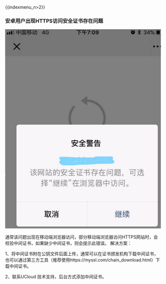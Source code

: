 {{indexmenu_n>2}}

### 安卓用户出现HTTPS访问安全证书存在问题

![](../../images/waf20.png)

通常该问题出现在移动端浏览器访问，部分移动端浏览器访问HTTPS网站时，会校验中间证书，如果缺少中间证书，则会提示此错误。 解决方案：

1、将中间证书附在公钥文件后面上传，通常可以在证书颁发机构下载中间证书，也可以通过第三方工具（推荐使用https://myssl.com/chain_download.html）下载中间证书。

2、联系UCloud 技术支持，后台方式添加中间证书。


